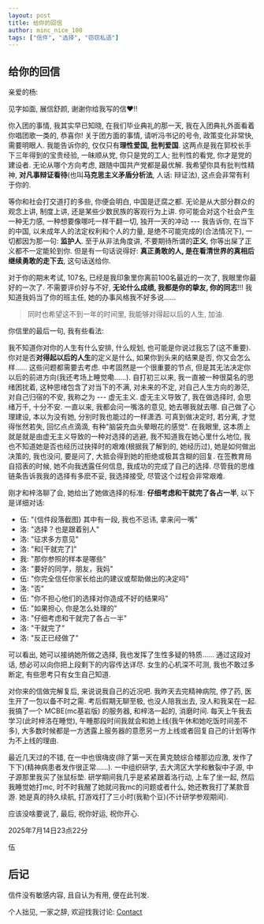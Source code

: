 ```yaml
---
layout: post
title: 给你的回信
author: minc_nice_100
tags: ["信件", "选择", "窃窃私语"]
---
```


## 给你的回信

亲爱的杨:

见字如面, 展信舒颜, 谢谢你给我写的信♥!! 

你入团的事情, 我其实早已知晓, 在我们毕业典礼的那一天, 我在入团典礼外面看着你唱团歌一类的, 恭喜你! 关于团方面的事情, 请听冯书记的号令, 政策变化非常快, 需要明眼人. 我能告诉你的, 仅仅只有**理性爱国, 批判爱国**. 这两点是我在郭校长手下三年得到的宝贵经验, 一昧顺从党, 你只是党的工人; 批判性的看党, 你才是党的建设者. 无论从哪个方向考虑, 跟随中国共产党都是最优解. 我希望你具有批判性精神, **对凡事辩证看待**(也叫**马克思主义矛盾分析法**, 人话: 辩证法), 这点会非常有利于你的.

等你和社会打交道打的多些, 你便会明白, 中国是迂腐之都. 无论是从大部分群众的观念上讲, 制度上讲, 还是某些少数民族的客观行为上讲. 你可能会对这个社会产生一种无力感, 一种想要像哪吒一样干翻一切, 独开一天的冲动 --- 我告诉你, 在当下的中国, 以未成年人的法定权利和个人的力量, 是绝不可能完成的(合法情况下), 一切都因为那一句: **监护人**. 至于从非法角度讲, 不要期待所谓的**正义**, 你等出屎了正义都不一定能轮到你. 但是有一句话说得好: **真正勇敢的人, 是在看清世界的真相后继续勇敢的走下去**, 这句话送给你.

对于你的期末考试, 107名, 已经是我印象里你离前100名最近的一次了, 我眼里你最好的一次了. 不需要评价好与不好, **无论什么成绩, 我都是你的挚友, 你的同志**!!!  我知道我妈当了你的班主任, 她的办事风格我不好多说...... 

> 同时也希望这不到一年的时间里, 我能够对得起以后的人生, 加油.

你信里的最后一句, 我有些看法:

我不知道你对你的人生有什么安排, 什么规划, 也可能是你说过我忘了(这不重要). 你对是否**对得起以后的人生**的定义是什么, 如果你到头来的结果是否, 你又会怎么样...... 这些问题都需要去考虑. 中考固然是一个很重要的节点, 但是其无法决定你以后的前进方向(我还考场上睡觉嘞......). 自打初三以来, 我一直被一种很莫名的思绪困扰着, 这种思绪包含了对当下的不满, 对未来的不定, 对自己人生方向的渺茫, 对自己归宿的不安, 我称之为 --- 虚无主义. 虚无主义导致了, 我在做选择时, 会思绪万千, 十分不安. 一直以来, 我都会问一嘴洛的意见, 她去哪我就去哪. 自己做了心理建设, 本以为没有她, 分别时我也能过的一样潇洒. 可真到做决定时, 若分离, 才觉得怅然若失, 回忆点点滴滴, 有种"脑袋充血头晕眼花的感觉". 在我眼里, 这本质上就是就是由虚无主义导致的一种对选择的逃避, 我不知道我在她心里什么地位, 我也不知道她是否也经历过抉择时的艰难(根据我了解到的, 她经历过), 她是如何做出决策的, 我也没问, 要是问了, 大抵会得到她的拒绝或极其含糊的回复. 在签教育局自招表的时候, 她不向我透露任何信息, 我成功的完成了自己的选择. 尽管我的思维链条告诉我我的选择有多麽不妥, 我选择接受, 尽管这个过程会非常艰难.

刚才和梓洛聊了会, 她给出了她做选择的标准: **仔细考虑和干就完了各占一半**, 以下是详细对话:

- 伍: "{信件段落截图} 其中有一段, 我也不忌讳, 拿来问一嘴"
- 洛: "选择？也是跟着别人"
- 洛: "征求多方意见"
- 洛: "和[干就完了]"
- 我: "那你参照的样本是哪些"
- 洛: "要好的同学，朋友，我妈"
- 伍: "你完全信任你家长给出的建议或帮助做出的决定吗"
- 洛: "否"
- 伍: "你不担心他们的选择对你造成不好的结果吗"
- 伍: "如果担心, 你是怎么处理的"
- 洛: "仔细考虑和干就完了各占一半"
- 洛: "干就完了"
- 洛: "反正已经做了"

可以看出, 她可以接纳她所做之选择, 我也发挥了生性多疑的特质...... 通过这段对话, 想必可以向你把上段剩下的内容传达详尽. 女生的心机深不可测, 我也不敢过多断定, 有些思考只有女生自己知道.

对你来的信做完解复后, 来说说我自己的近况吧. 我昨天去完精神病院, 停了药, 医生开了一包以备不时之需. 考后假期无聊至极, 也没人陪我出去, 没人和我呆在一起. 我搞了一个 MCBE(mc基岩版) 的服务器, 和梓洛一起的, 消磨时间. 每天上午我去学习(此时梓洛在睡觉), 午睡那段时间我就会和她上线(我午休和她吃饭时间差不多), 大多数时候都是一方透露上服务器的意愿另一方上线或者回复自己的计划等作为不上线的理由.

最近几天过的不错, 在一中也很嗨皮(除了第一天在黄克兢综合楼那边应激, 发作了下下)(精神病患者发作很正常......). 一中组织研学, 去大湾区大学和散裂中子源, 中子源那里我买了张鼠标垫. 研学期间我几乎是紧紧跟着洛行动, 上车了坐一起, 然后我睡觉她打mc, 时不时我醒了她就问我mc的问题或者什么, 她还教我打了某款音游. 她是真的持久续航, 打游戏打了三小时(我勒个豆)(不计研学参观期间).

应该没啥要说了, 最后, 祝你好运, 祝你开心.



2025年7月14日23点22分

伍

## 后记
信件没有敏感内容, 且自认为有用, 便在此刊发.

个人拙见, 一家之辞, 欢迎找我讨论: [Contact](https://itedev.com/pages/contact/)